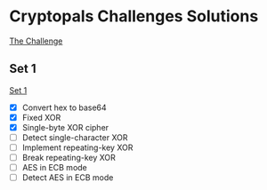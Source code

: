# Cryptopals Challenges Solutions

[The Challenge](https://cryptopals.com/)

## Set 1

[Set 1](https://cryptopals.com/sets/1)

- [x] Convert hex to base64
- [x] Fixed XOR
- [x] Single-byte XOR cipher
- [ ] Detect single-character XOR
- [ ] Implement repeating-key XOR
- [ ] Break repeating-key XOR
- [ ] AES in ECB mode
- [ ] Detect AES in ECB mode